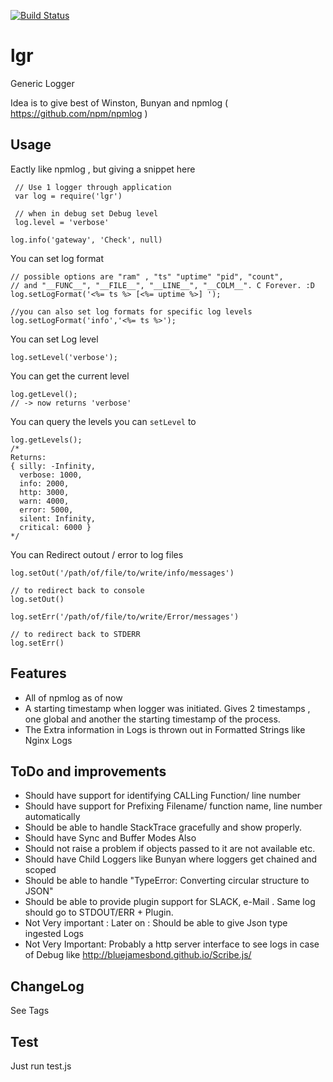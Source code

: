 [![Build Status](https://travis-ci.org/paytm/lgr.svg?branch=master)](https://travis-ci.org/paytm/lgr)

# lgr
Generic Logger

Idea is to give best of Winston, Bunyan and npmlog ( https://github.com/npm/npmlog )

## Usage
Eactly like npmlog , but giving a snippet here
```
 // Use 1 logger through application
 var log = require('lgr')

 // when in debug set Debug level 
 log.level = 'verbose'

log.info('gateway', 'Check', null)
```

You can set log format

```
// possible options are "ram" , "ts" "uptime" "pid", "count",
// and "__FUNC__", "__FILE__", "__LINE__", "__COLM__". C Forever. :D
log.setLogFormat('<%= ts %> [<%= uptime %>] ');

//you can also set log formats for specific log levels
log.setLogFormat('info','<%= ts %>');
``` 

You can set Log level
```
log.setLevel('verbose');
```

You can get the current level
```
log.getLevel();
// -> now returns 'verbose'
```

You can query the levels you can `setLevel` to
```
log.getLevels();
/*
Returns:
{ silly: -Infinity,
  verbose: 1000,
  info: 2000,
  http: 3000,
  warn: 4000,
  error: 5000,
  silent: Infinity,
  critical: 6000 }
*/
```

You can Redirect outout / error to log files
```
log.setOut('/path/of/file/to/write/info/messages')

// to redirect back to console
log.setOut()

log.setErr('/path/of/file/to/write/Error/messages')

// to redirect back to STDERR
log.setErr()
```

## Features
- All of npmlog as of now
- A starting timestamp when logger was initiated. Gives 2 timestamps , one global and another the starting timestamp of the process.
- The Extra information in Logs is thrown out in Formatted Strings like Nginx Logs


## ToDo and improvements

- Should have support for identifying CALLing Function/ line number
- Should have support for Prefixing Filename/ function name, line number automatically
- Should be able to handle StackTrace gracefully and show properly.
- Should have Sync and Buffer Modes Also
- Should not raise a problem if objects passed to it are not available etc. 
- Should have Child Loggers like Bunyan where loggers get chained and scoped
- Should be able to handle "TypeError: Converting circular structure to JSON"
- Should be able to provide plugin support for SLACK, e-Mail . Same log should go to STDOUT/ERR + Plugin.
- Not Very important : Later on : Should be able to give Json type ingested Logs
- Not Very Important: Probably a http server interface to see logs in case of Debug like http://bluejamesbond.github.io/Scribe.js/

## ChangeLog
See Tags

## Test
Just run test.js

